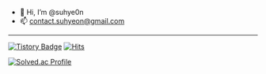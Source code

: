 - 👋 Hi, I’m @suhye0n
- 📫 contact.suhyeon@gmail.com

---

[![Tistory Badge](https://img.shields.io/badge/Tech%20Blog-555263?style=flat&logoColor=white)]("https://dev10g.tistory.com/)
[![Hits](https://hits.seeyoufarm.com/api/count/incr/badge.svg?url=https%3A%2F%2Fgithub.com%2Fsuhye0n%2F&count_bg=%2379C83D&title_bg=%23555555&icon=&icon_color=%23E7E7E7&title=hits&edge_flat=false)](https://hits.seeyoufarm.com)

[![Solved.ac Profile](http://mazassumnida.wtf/api/generate_badge?boj=claphye0n)](https://solved.ac/claphye0n)
